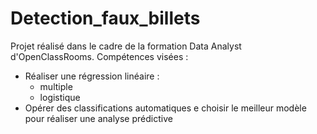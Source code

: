 # Detection_faux_billets

Projet réalisé dans le cadre de la formation Data Analyst d'OpenClassRooms. Compétences visées :
- Réaliser une régression linéaire :
  - multiple
  - logistique
- Opérer des classifications automatiques e choisir le meilleur modèle pour réaliser une analyse prédictive
